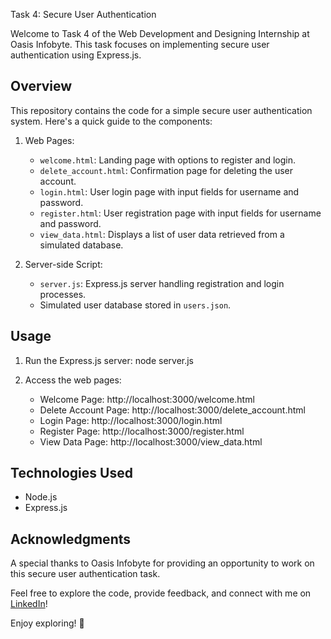 
 Task 4: Secure User Authentication

Welcome to Task 4 of the Web Development and Designing Internship at Oasis Infobyte. This task focuses on implementing secure user authentication using Express.js.

## Overview

This repository contains the code for a simple secure user authentication system. Here's a quick guide to the components:

1. Web Pages:
   - `welcome.html`: Landing page with options to register and login.
   - `delete_account.html`: Confirmation page for deleting the user account.
   - `login.html`: User login page with input fields for username and password.
   - `register.html`: User registration page with input fields for username and password.
   - `view_data.html`: Displays a list of user data retrieved from a simulated database.

2. Server-side Script:
   - `server.js`: Express.js server handling registration and login processes.
   - Simulated user database stored in `users.json`.

## Usage

1. Run the Express.js server:
   node server.js
   

2. Access the web pages:
   - Welcome Page: http://localhost:3000/welcome.html
   - Delete Account Page: http://localhost:3000/delete_account.html
   - Login Page: http://localhost:3000/login.html
   - Register Page: http://localhost:3000/register.html
   - View Data Page: http://localhost:3000/view_data.html

## Technologies Used

- Node.js
- Express.js

## Acknowledgments

A special thanks to Oasis Infobyte for providing an opportunity to work on this secure user authentication task.

Feel free to explore the code, provide feedback, and connect with me on [LinkedIn](https://www.linkedin.com/in/khan-adnan-56a0651b0?utm_source=share&utm_campaign=share_via&utm_content=profile&utm_medium=android_app)!

Enjoy exploring! 🚀
